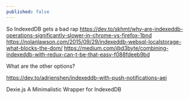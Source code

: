 ```yaml
---
published: false
---
```

So IndexedDB gets a bad rap
https://dev.to/skhmt/why-are-indexeddb-operations-significantly-slower-in-chrome-vs-firefox-1bnd
https://nolanlawson.com/2015/09/29/indexeddb-websql-localstorage-what-blocks-the-dom/
https://medium.com/@d3byte/combining-indexeddb-with-redux-can-t-be-that-easy-f088fdeeb9bd

What are the other options?

https://dev.to/adrienshen/indexeddb-with-push-notifications-aei

Dexie.js
A Minimalistic Wrapper for IndexedDB
